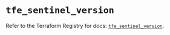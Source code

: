 # `tfe_sentinel_version`

Refer to the Terraform Registry for docs: [`tfe_sentinel_version`](https://registry.terraform.io/providers/hashicorp/tfe/0.57.0/docs/resources/sentinel_version).
